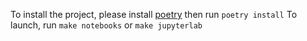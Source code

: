 To install the project, please install [poetry](https://python-poetry.org/docs/#installation) then run `poetry install`
To launch, run `make notebooks` or `make jupyterlab`
